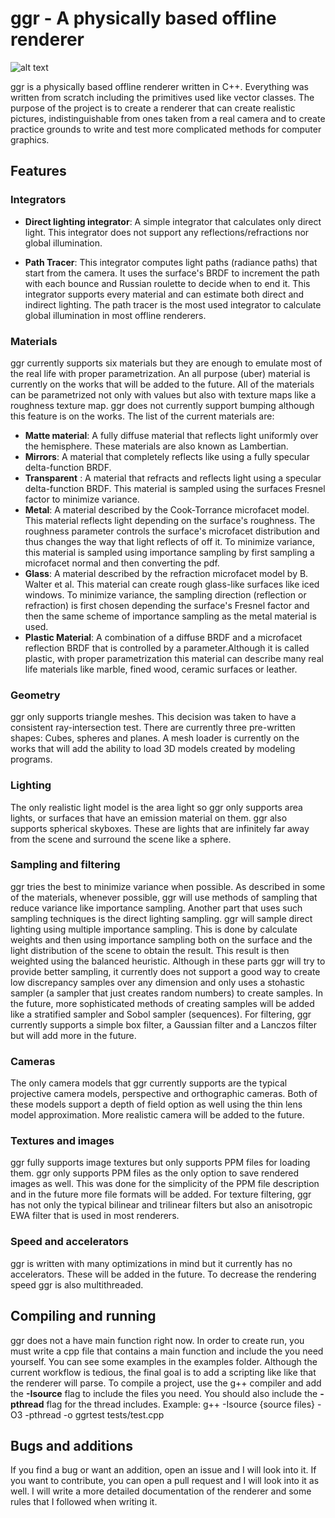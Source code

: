 # ggr - A physically based offline renderer
![alt text](https://raw.githubusercontent.com/loukoum/ggr/master/renders/the-one-with-the-cat.png)

ggr is a physically based offline renderer written in C++. Everything was written from scratch
including the primitives used like vector classes. The purpose of the project is to create a renderer
that can create realistic pictures, indistinguishable from ones taken from a real camera and to
create practice grounds to write and test more complicated methods for computer graphics.

## Features
### Integrators
- **Direct lighting integrator**: A simple integrator that calculates only direct light. This integrator
does not support any reflections/refractions nor global illumination.

- **Path Tracer**: This integrator computes light paths (radiance paths) that start from the camera. It
uses the surface's BRDF to increment the path with each bounce and Russian roulette to decide when to
end it. This integrator supports every material and can estimate both direct and indirect lighting.
The path tracer is the most used integrator to calculate global illumination in most offline renderers.

### Materials
ggr currently supports six materials but they are enough to emulate most of the real life with proper
parametrization. An all purpose (uber) material is currently on the works that will be added to the future.
All of the materials can be parametrized not only with values but also with texture maps like a roughness
texture map. ggr does not currently support bumping although this feature is on the works.
The list of the current materials are:
- **Matte material**: A fully diffuse material that reflects light uniformly over the hemisphere. These materials
are also known as Lambertian.
- **Mirrors**: A material that completely reflects like using a fully specular delta-function BRDF.
- **Transparent** : A material that refracts and reflects light using a specular delta-function BRDF. This
material is sampled using the surfaces Fresnel factor to minimize variance.
- **Metal**: A material described by the Cook-Torrance microfacet model. This material reflects light
depending on the surface's roughness. The roughness parameter controls the surface's microfacet distribution
and thus changes the way that light reflects of off it. To minimize variance, this material is sampled using
importance sampling by first sampling a microfacet normal and then converting the pdf.
- **Glass**: A material described by the refraction microfacet model by B. Walter et al. This material can
create rough glass-like surfaces like iced windows. To minimize variance, the sampling direction (reflection
or refraction) is first chosen depending the surface's Fresnel factor and then the same scheme of importance
sampling as the metal material is used.
- **Plastic Material**: A combination of a diffuse BRDF and a microfacet reflection BRDF that is controlled
by a parameter.Although it is called plastic, with proper parametrization this material can describe many
real life materials like marble, fined wood, ceramic surfaces or leather.

### Geometry
ggr only supports triangle meshes. This decision was taken to have a consistent ray-intersection test.
There are currently three pre-written shapes: Cubes, spheres and planes. A mesh loader is currently on
the works that will add the ability to load 3D models created by modeling programs.

### Lighting
The only realistic light model is the area light so ggr only supports area lights, or surfaces that have
an emission material on them. ggr also supports spherical skyboxes. These are lights that are infinitely
far away from the scene and surround the scene like a sphere.

### Sampling and filtering
ggr tries the best to minimize variance when possible. As described in some of the materials, whenever possible,
ggr will use methods of sampling that reduce variance like importance sampling. Another part that uses such sampling
techniques is the direct lighting sampling. ggr will sample direct lighting using multiple importance sampling. This is
done by calculate weights and then using importance sampling both on the surface and the light distribution of the scene
to obtain the result. This result is then weighted using the balanced heuristic. Although in these parts ggr will try
to provide better sampling, it currently does not support a good way to create low discrepancy samples over any dimension
and only uses a stohastic sampler (a sampler that just creates random numbers) to create samples. In the future, more
sophisticated methods of creating samples will be added like a stratified sampler and Sobol sampler (sequences).
For filtering, ggr currently supports a simple box filter, a Gaussian filter and a Lanczos filter but will add more
in the future.

### Cameras
The only camera models that ggr currently supports are the typical projective camera models, perspective and orthographic
cameras. Both of these models support a depth of field option as well using the thin lens model approximation. More
realistic camera will be added to the future.

### Textures and images
ggr fully supports image textures but only supports PPM files for loading them. ggr only supports PPM files as the only
option to save rendered images as well. This was done for the simplicity of the PPM file description and in the future
more file formats will be added. For texture filtering, ggr has not only the typical bilinear and trilinear filters but
also an anisotropic EWA filter that is used in most renderers.

### Speed and accelerators
ggr is written with many optimizations in mind but it currently has no accelerators. These will be added in the future.
To decrease the rendering speed ggr is also multithreaded.

## Compiling and running
ggr does not a have main function right now. In order to create run, you must write a cpp file that contains a main function
and include the you need yourself. You can see some examples in the examples folder. Although the current workflow is tedious,
the final goal is to add a scripting like like that the renderer will parse.
To compile a project, use the g++ compiler and add the **-Isource** flag to include the files you need. You should also
include the **-pthread** flag for the thread includes.
Example: g++ -Isource {source files} -O3 -pthread -o ggrtest tests/test.cpp

## Bugs and additions
If you find a bug or want an addition, open an issue and I will look into it. If you want to contribute, you can open
a pull request and I will look into it as well. I will write a more detailed documentation of the renderer and some
rules that I followed when writing it.

